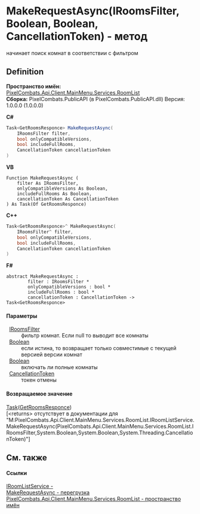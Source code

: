 # MakeRequestAsync(IRoomsFilter, Boolean, Boolean, CancellationToken) - метод


начинает поиск комнат в соответствии с фильтром



## Definition
**Пространство имён:** <a href="ae7ef404-1be2-4da8-5f79-9ca48b77858c">PixelCombats.Api.Client.MainMenu.Services.RoomList</a>  
**Сборка:** PixelCombats.PublicAPI (в PixelCombats.PublicAPI.dll) Версия: 1.0.0.0 (1.0.0.0)

**C#**
``` C#
Task<GetRoomsResponce> MakeRequestAsync(
	IRoomsFilter filter,
	bool onlyCompatibleVersions,
	bool includeFullRooms,
	CancellationToken cancellationToken
)
```
**VB**
``` VB
Function MakeRequestAsync ( 
	filter As IRoomsFilter,
	onlyCompatibleVersions As Boolean,
	includeFullRooms As Boolean,
	cancellationToken As CancellationToken
) As Task(Of GetRoomsResponce)
```
**C++**
``` C++
Task<GetRoomsResponce>^ MakeRequestAsync(
	IRoomsFilter^ filter, 
	bool onlyCompatibleVersions, 
	bool includeFullRooms, 
	CancellationToken cancellationToken
)
```
**F#**
``` F#
abstract MakeRequestAsync : 
        filter : IRoomsFilter * 
        onlyCompatibleVersions : bool * 
        includeFullRooms : bool * 
        cancellationToken : CancellationToken -> Task<GetRoomsResponce> 
```



#### Параметры
<dl><dt>  <a href="5d9880d5-e580-114b-ee5a-a785bbf8cca0">IRoomsFilter</a></dt><dd>фильтр комнат. Если null то выводит все комнаты</dd><dt>  <a href="https://learn.microsoft.com/dotnet/api/system.boolean" target="_blank" rel="noopener noreferrer">Boolean</a></dt><dd>если истина, то возвращает только совместимые с текущей версией версии комнат</dd><dt>  <a href="https://learn.microsoft.com/dotnet/api/system.boolean" target="_blank" rel="noopener noreferrer">Boolean</a></dt><dd>включать ли полные комнаты</dd><dt>  <a href="https://learn.microsoft.com/dotnet/api/system.threading.cancellationtoken" target="_blank" rel="noopener noreferrer">CancellationToken</a></dt><dd>токен отмены</dd></dl>

#### Возвращаемое значение
<a href="https://learn.microsoft.com/dotnet/api/system.threading.tasks.task-1" target="_blank" rel="noopener noreferrer">Task</a>(<a href="5adcbbbd-44a1-d725-80fb-58112767b2fa">GetRoomsResponce</a>)  
\[&lt;returns&gt; отсутствует в документации для "M:PixelCombats.Api.Client.MainMenu.Services.RoomList.IRoomListService.MakeRequestAsync(PixelCombats.Api.Client.MainMenu.Services.RoomList.IRoomsFilter,System.Boolean,System.Boolean,System.Threading.CancellationToken)"\]

## См. также


#### Ссылки
<a href="2cff7eff-cb27-8e0f-6a91-3c568456424d">IRoomListService - </a>  
<a href="7050db7f-dc67-2b40-7cfe-69b7e5aa9249">MakeRequestAsync - перегрузка</a>  
<a href="ae7ef404-1be2-4da8-5f79-9ca48b77858c">PixelCombats.Api.Client.MainMenu.Services.RoomList - пространство имён</a>  
